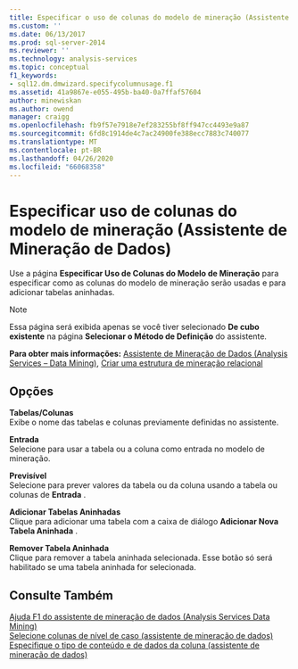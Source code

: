 ```yaml
---
title: Especificar o uso de colunas do modelo de mineração (Assistente de mineração de dados) | Microsoft Docs
ms.custom: ''
ms.date: 06/13/2017
ms.prod: sql-server-2014
ms.reviewer: ''
ms.technology: analysis-services
ms.topic: conceptual
f1_keywords:
- sql12.dm.dmwizard.specifycolumnusage.f1
ms.assetid: 41a9867e-e055-495b-ba40-0a7ffaf57604
author: minewiskan
ms.author: owend
manager: craigg
ms.openlocfilehash: fb9f57e7918e7ef283255bf8ff947cc4493e9a87
ms.sourcegitcommit: 6fd8c1914de4c7ac24900fe388ecc7883c740077
ms.translationtype: MT
ms.contentlocale: pt-BR
ms.lasthandoff: 04/26/2020
ms.locfileid: "66068358"
---
```

# <a name="specify-mining-model-column-usage-data-mining-wizard"></a>Especificar uso de colunas do modelo de mineração (Assistente de Mineração de Dados)
  Use a página **Especificar Uso de Colunas do Modelo de Mineração** para especificar como as colunas do modelo de mineração serão usadas e para adicionar tabelas aninhadas.  
  
> [!NOTE]  
>  Essa página será exibida apenas se você tiver selecionado **De cubo existente** na página **Selecionar o Método de Definição** do assistente.  
  
 **Para obter mais informações:** [Assistente de Mineração de Dados &#40;Analysis Services – Data Mining&#41;](data-mining/data-mining-wizard-analysis-services-data-mining.md), [Criar uma estrutura de mineração relacional](data-mining/create-a-relational-mining-structure.md)  
  
## <a name="options"></a>Opções  
 **Tabelas/Colunas**  
 Exibe o nome das tabelas e colunas previamente definidas no assistente.  
  
 **Entrada**  
 Selecione para usar a tabela ou a coluna como entrada no modelo de mineração.  
  
 **Previsível**  
 Selecione para prever valores da tabela ou da coluna usando a tabela ou colunas de **Entrada** .  
  
 **Adicionar Tabelas Aninhadas**  
 Clique para adicionar uma tabela com a caixa de diálogo **Adicionar Nova Tabela Aninhada** .  
  
 **Remover Tabela Aninhada**  
 Clique para remover a tabela aninhada selecionada. Esse botão só será habilitado se uma tabela aninhada for selecionada.  
  
## <a name="see-also"></a>Consulte Também  
 [Ajuda F1 do assistente de mineração de dados &#40;Analysis Services Data Mining&#41;](data-mining-wizard-f1-help-analysis-services-data-mining.md)   
 [Selecione colunas de nível de caso &#40;assistente de mineração de dados&#41;](select-case-level-columns-data-mining-wizard.md)   
 [Especifique o tipo de conteúdo e de dados da coluna &#40;assistente de mineração de dados&#41;](specify-the-column-s-content-and-data-type-data-mining-wizard.md)  
  
  
